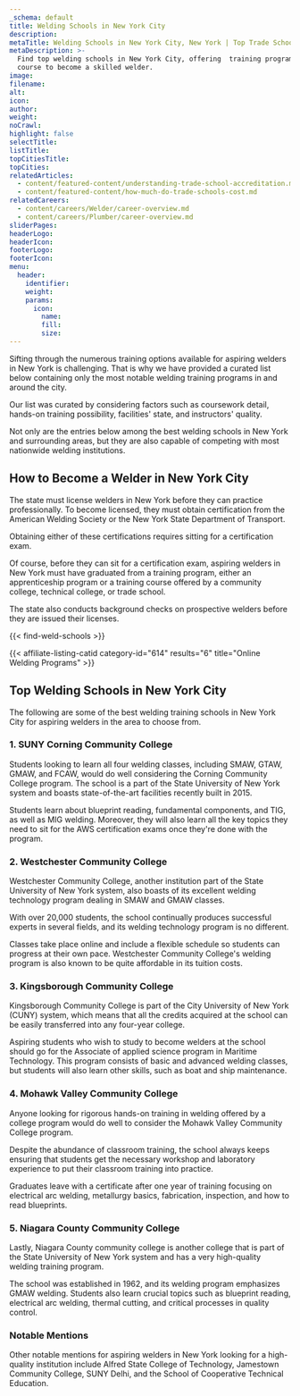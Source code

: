 ```yaml
---
_schema: default
title: Welding Schools in New York City
description:
metaTitle: Welding Schools in New York City, New York | Top Trade Schools
metaDescription: >-
  Find top welding schools in New York City, offering  training programs and
  course to become a skilled welder. 
image:
filename:
alt:
icon:
author:
weight:
noCrawl:
highlight: false
selectTitle:
listTitle:
topCitiesTitle:
topCities:
relatedArticles:
  - content/featured-content/understanding-trade-school-accreditation.md
  - content/featured-content/how-much-do-trade-schools-cost.md
relatedCareers:
  - content/careers/Welder/career-overview.md
  - content/careers/Plumber/career-overview.md
sliderPages:
headerLogo:
headerIcon:
footerLogo:
footerIcon:
menu:
  header:
    identifier:
    weight:
    params:
      icon:
        name:
        fill:
        size:
---
```

Sifting through the numerous training options available for aspiring welders in New York is challenging. That is why we have provided a curated list below containing only the most notable welding training programs in and around the city.

Our list was curated by considering factors such as coursework detail, hands-on training possibility, facilities' state, and instructors' quality.

Not only are the entries below among the best welding schools in New York and surrounding areas, but they are also capable of competing with most nationwide welding institutions.

## **How to Become a Welder in New York City**

The state must license welders in New York before they can practice professionally. To become licensed, they must obtain certification from the American Welding Society or the New York State Department of Transport.

Obtaining either of these certifications requires sitting for a certification exam.

Of course, before they can sit for a certification exam, aspiring welders in New York must have graduated from a training program, either an apprenticeship program or a training course offered by a community college, technical college, or trade school.

The state also conducts background checks on prospective welders before they are issued their licenses.

{{< find-weld-schools >}}

{{< affiliate-listing-catid category-id="614" results="6" title="Online Welding Programs" >}}

## **Top Welding Schools in New York City**

The following are some of the best welding training schools in New York City for aspiring welders in the area to choose from.

### **1\. SUNY Corning Community College**

Students looking to learn all four welding classes, including SMAW, GTAW, GMAW, and FCAW, would do well considering the Corning Community College program. The school is a part of the State University of New York system and boasts state-of-the-art facilities recently built in 2015.

Students learn about blueprint reading, fundamental components, and TIG, as well as MIG welding. Moreover, they will also learn all the key topics they need to sit for the AWS certification exams once they're done with the program.

### 2\. Westchester Community College

Westchester Community College, another institution part of the State University of New York system, also boasts of its excellent welding technology program dealing in SMAW and GMAW classes.

With over 20,000 students, the school continually produces successful experts in several fields, and its welding technology program is no different.

Classes take place online and include a flexible schedule so students can progress at their own pace. Westchester Community College's welding program is also known to be quite affordable in its tuition costs.

### 3\. Kingsborough Community College

Kingsborough Community College is part of the City University of New York (CUNY) system, which means that all the credits acquired at the school can be easily transferred into any four-year college.

Aspiring students who wish to study to become welders at the school should go for the Associate of applied science program in Maritime Technology. This program consists of basic and advanced welding classes, but students will also learn other skills, such as boat and ship maintenance.

### 4\. Mohawk Valley Community College

Anyone looking for rigorous hands-on training in welding offered by a college program would do well to consider the Mohawk Valley Community College program.

Despite the abundance of classroom training, the school always keeps ensuring that students get the necessary workshop and laboratory experience to put their classroom training into practice.

Graduates leave with a certificate after one year of training focusing on electrical arc welding, metallurgy basics, fabrication, inspection, and how to read blueprints.

### 5\. Niagara County Community College

Lastly, Niagara County community college is another college that is part of the State University of New York system and has a very high-quality welding training program.

The school was established in 1962, and its welding program emphasizes GMAW welding. Students also learn crucial topics such as blueprint reading, electrical arc welding, thermal cutting, and critical processes in quality control.

### Notable Mentions

Other notable mentions for aspiring welders in New York looking for a high-quality institution include Alfred State College of Technology, Jamestown Community College, SUNY Delhi, and the School of Cooperative Technical Education.